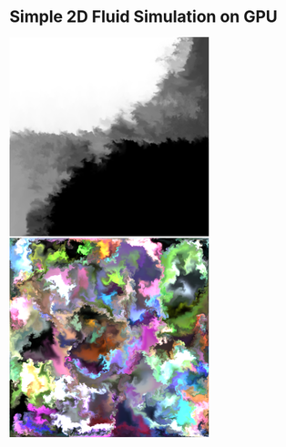 # Simple 2D Fluid Simulation on GPU

![SimpleFluid](images/simple_fluid.png)
![SimpleFluid](images/splats.png)
